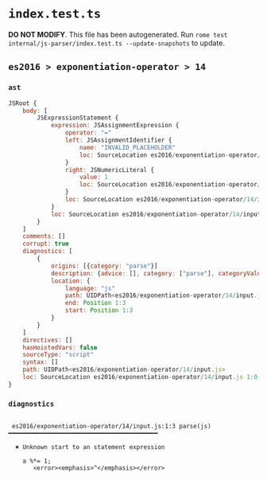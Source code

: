 # `index.test.ts`

**DO NOT MODIFY**. This file has been autogenerated. Run `rome test internal/js-parser/index.test.ts --update-snapshots` to update.

## `es2016 > exponentiation-operator > 14`

### `ast`

```javascript
JSRoot {
	body: [
		JSExpressionStatement {
			expression: JSAssignmentExpression {
				operator: "="
				left: JSAssignmentIdentifier {
					name: "INVALID_PLACEHOLDER"
					loc: SourceLocation es2016/exponentiation-operator/14/input.js 1:4-1:4
				}
				right: JSNumericLiteral {
					value: 1
					loc: SourceLocation es2016/exponentiation-operator/14/input.js 1:6-1:7
				}
				loc: SourceLocation es2016/exponentiation-operator/14/input.js 1:0-1:7
			}
			loc: SourceLocation es2016/exponentiation-operator/14/input.js 1:0-1:8
		}
	]
	comments: []
	corrupt: true
	diagnostics: [
		{
			origins: [{category: "parse"}]
			description: {advice: [], category: ["parse"], categoryValue: "js", message: [RAW_MARKUP {value: "Unknown start to an "}, "statement expression"]}
			location: {
				language: "js"
				path: UIDPath<es2016/exponentiation-operator/14/input.js>
				end: Position 1:3
				start: Position 1:3
			}
		}
	]
	directives: []
	hasHoistedVars: false
	sourceType: "script"
	syntax: []
	path: UIDPath<es2016/exponentiation-operator/14/input.js>
	loc: SourceLocation es2016/exponentiation-operator/14/input.js 1:0-2:0
}
```

### `diagnostics`

```

 es2016/exponentiation-operator/14/input.js:1:3 parse(js) ━━━━━━━━━━━━━━━━━━━━━━━━━━━━━━━━━━━━━━━━━━

  ✖ Unknown start to an statement expression

    a %*= 1;
       <error><emphasis>^</emphasis></error>


```
